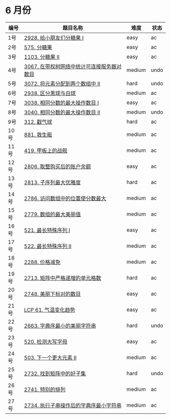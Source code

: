# 6 月份

**编号**|**题目名称**|**难度**|**状态**
--------|------------|--------|--------
1号|[2928. 给小朋友们分糖果 I](./第1题%202928.%20给小朋友们分糖果%20I)|easy|ac
2号|[575. 分糖果](./第2题%20575.%20分糖果)|easy|ac
3号|[1103. 分糖果 II](./第3题%201103.%20分糖果%20II)|easy|ac
4号|[3067. 在带权树网络中统计可连接服务器对数目](./第4题%203067.%20在带权树网络中统计可连接服务器对数目)|medium|undo
5号|[3072. 将元素分配到两个数组中 II](./第5题%203072.%20将元素分配到两个数组中%20II)|hard|undo
6号|[2938. 区分黑球与白球](./第6题%202938.%20区分黑球与白球)|medium|ac
7号|[3038. 相同分数的最大操作数目 I](./第7题%203038.%20相同分数的最大操作数目%20I)|easy|ac
8号|[3040. 相同分数的最大操作数目 II](./第8题%203040.%20相同分数的最大操作数目%20II)|medium|undo
9号|[312. 戳气球](./第9题%20312.%20戳气球)|hard|ac
10号|[881. 救生艇](./第10题%20881.%20救生艇)|medium|ac
11号|[419. 甲板上的战舰](./第11题%20419.%20甲板上的战舰)|medium|ac
12号|[2806. 取整购买后的账户余额](./第12题%202806.%20取整购买后的账户余额)|easy|ac
13号|[2813. 子序列最大优雅度](./第13题%202813.%20子序列最大优雅度)|hard|ac
14号|[2786. 访问数组中的位置使分数最大](./第14题%202786.%20访问数组中的位置使分数最大)|medium|ac
15号|[2779. 数组的最大美丽值](./第15题%202779.%20数组的最大美丽值)|medium|ac
16号|[521. 最长特殊序列 Ⅰ](./第16题%20521.%20最长特殊序列%20Ⅰ)|easy|ac
17号|[522. 最长特殊序列 II](./第17题%20522.%20最长特殊序列%20II)|medium|ac
18号|[2288. 价格减免](./第18题%202288.%20价格减免)|medium|ac
19号|[2713. 矩阵中严格递增的单元格数](./第19题%202713.%20矩阵中严格递增的单元格数)|hard|ac
20号|[2748. 美丽下标对的数目](./第20题%202748.%20美丽下标对的数目)|easy|ac
21号|[LCP 61. 气温变化趋势](./第21题%20LCP%2061.%20气温变化趋势)|easy|ac
22号|[2663. 字典序最小的美丽字符串](./第22题%202663.%20字典序最小的美丽字符串)|hard|undo
23号|[520. 检测大写字母](./第23题%20520.%20检测大写字母)|easy|ac
24号|[503. 下一个更大元素 II](./第24题%20503.%20下一个更大元素%20II)|medium|ac
25号|[2732. 找到矩阵中的好子集](./第25题%202732.%20找到矩阵中的好子集)|hard|undo
26号|[2741. 特别的排列](./第26题%202741.%20特别的排列)|medium|ac
27号|[2734. 执行子串操作后的字典序最小字符串](./第27题%202734.%20执行子串操作后的字典序最小字符串)|medium|ac
